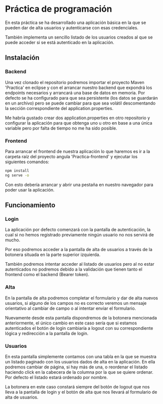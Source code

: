 # Práctica de programación

En esta práctica se ha desarrollado una aplicación básica en la que se pueden dar de alta usuarios y autenticarse con esas credenciales.

También implementa un sencillo listado de los usuarios creados al que se puede acceder si se está autenticado en la aplicación.

## Instalación

### Backend

Una vez clonado el repositorio podremos importar el proyecto Maven 'Practica' en eclipse y con el arrancar nuestro backend que expondrá los endpoints necesarios y arrancará una base de datos en memoria. Por defecto se ha configurado para que sea persistente (los datos se guardarán en un archivo) pero se puede cambiar para que sea volátil descomentando la sección correspondiente del application.properties.

Me habría gustado crear dos application.properties en otro repositorio y configurar la aplicación para que obtenga uno u otro en base a una única variable pero por falta de tiempo no me ha sido posible.

### Frontend

Para arrancar el frontend de nuestra aplicación lo que haremos es ir a la carpeta raíz del proyecto angula 'Practica-frontend' y ejecutar los siguientes comandos:

```bash
npm install
ng serve -o
```

Con esto debería arrancar y abrir una pestaña en nuestro navegador para poder usar la aplicación.


## Funcionamiento

### Login
La aplicación por defecto comenzará con la pantalla de autenticación, la cual si no hemos registrado previamente ningún usuario no nos servirá de mucho.

Por eso podremos acceder a la pantalla de alta de usuarios a través de la botonera situada en la parte superior izquierda.

También podremos intentar acceder al listado de usuarios pero al no estar autenticados no podremos debido a la validación que tienen tanto el frontend como el backend (Bearer token).

### Alta
En la pantalla de alta podremos completar el formulario y dar de alta nuevos usuarios, si alguno de los campos no es correcto veremos un mensaje orientativo al cambiar de campo o al intentar enviar el formulario.

Nuevamente desde esta pantalla dispondremos de la botonera mencionada anteriormente, el único cambio en este caso sería que si estamos autenticados el botón de login cambiaría a logout con su correspondiente lógica y redirección a la pantalla de login.

### Usuarios
En esta pantalla simplemente contamos con una tabla en la que se muestra un listado paginado con los usuarios dados de alta en la aplicación. En ella podremos cambiar de página, si hay más de una, o reordenar el listado haciendo click en la cabecera de la columna por la que se quiere ordenar. Por defecto el listado estará ordenado por nombre.

La botonera en este caso constará siempre del botón de logout que nos lleva a la pantalla de login y el botón de alta que nos llevará al formulario de alta de usuarios.